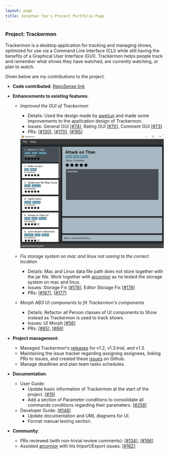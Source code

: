 ```yaml
---
layout: page
title: Jonathan Yeo's Project Portfolio Page
---
```


### Project: Trackermon

Trackermon is a desktop application for tracking and managing shows, optimized for use via a Command Line Interface (CLI) while still having the benefits of a Graphical User Interface (GUI). Trackermon helps people track and remember what shows they have watched, are currently watching, or plan to watch.

Given below are my contributions to the project.

* **Code contributed**: [RepoSense link](https://nus-cs2103-ay2122s2.github.io/tp-dashboard/?search=Jonathan&sort=groupTitle&sortWithin=title&since=2022-02-18&timeframe=commit&mergegroup=&groupSelect=groupByRepos&breakdown=false)

* **Enhancements to existing features**:
  * _Improved the GUI of Trackermon_
    * Details: Used the design made by [aweijun](aweijun.md) and made some improvements to the application design of Trackermon. 
    * Issues: General GUI [[\#74](https://github.com/AY2122S2-CS2103T-T09-3/tp/issues/74)], Rating GUI [[\#70](https://github.com/AY2122S2-CS2103T-T09-3/tp/issues/70)], Comment GUI [[\#73](https://github.com/AY2122S2-CS2103T-T09-3/tp/issues/73)]
    * PRs: [[\#130](https://github.com/AY2122S2-CS2103T-T09-3/tp/pull/130)], [[\#170](https://github.com/AY2122S2-CS2103T-T09-3/tp/pull/170)], [[\#165](https://github.com/AY2122S2-CS2103T-T09-3/tp/pull/165)]

    <img src="../images/Ui.png">
  
  * _Fix storage system on mac and linux not saving to the correct location_
    * Details: Mac and Linux data file path does not store together with the jar file. Work together with [arcornior](arcornior.md) as he tested the storage system on mac and linux.
    * Issues: Storage Fix [[\#178](https://github.com/AY2122S2-CS2103T-T09-3/tp/issues/178)], Editor Storage Fix [[\#178](https://github.com/AY2122S2-CS2103T-T09-3/tp/issues/178)]
    * PRs: [[\#167](https://github.com/AY2122S2-CS2103T-T09-3/tp/pull/167)], [[\#177](https://github.com/AY2122S2-CS2103T-T09-3/tp/pull/177)]

  * _Morph AB3 UI components to fit Trackermon's components_
    * Details: Refactor all Person classes of UI components to Show instead as Trackermon is used to track shows. 
    * Issues: UI Morph [[\#56](https://github.com/AY2122S2-CS2103T-T09-3/tp/issues/56)]
    * PRs: [[\#65](https://github.com/AY2122S2-CS2103T-T09-3/tp/pull/65)], [[\#66](https://github.com/AY2122S2-CS2103T-T09-3/tp/pull/66)]

* **Project management**:
  * Managed Trackermon's [releases](https://github.com/AY2122S2-CS2103T-T09-3/tp/releases) for v1.2, v1.3.trial, and v1.3.
  * Maintaining the issue tracker regarding assigning assignees, linking PRs to issues, and created these [issues](https://github.com/AY2122S2-CS2103T-T09-3/tp/issues?q=is%3Aissue+author%3AJonathanHoshi+) on Github.
  * Manage deadlines and plan team tasks schedules.

* **Documentation**:
  * User Guide: 
    * Update basic information of Trackermon at the start of the project. [[\#19](https://github.com/AY2122S2-CS2103T-T09-3/tp/issues/19)]
    * Add a section of Parameter conditions to consolidate all commands conditions regarding their parameters. [[\#258](https://github.com/AY2122S2-CS2103T-T09-3/tp/pull/258)]
  * Developer Guide: [[\#148](https://github.com/AY2122S2-CS2103T-T09-3/tp/issues/148)]
    * Update documentation and UML diagrams for UI.
    * Format manual testing section.

* **Community**:
  * PRs reviewed (with non-trivial review comments): [[\#134](https://github.com/AY2122S2-CS2103T-T09-3/tp/pull/134)], [[\#166](https://github.com/AY2122S2-CS2103T-T09-3/tp/pull/166)]
  * Assisted [arcornior](arcornior.md) with his Import/Export issues. [[\#162](https://github.com/AY2122S2-CS2103T-T09-3/tp/pull/162)]


